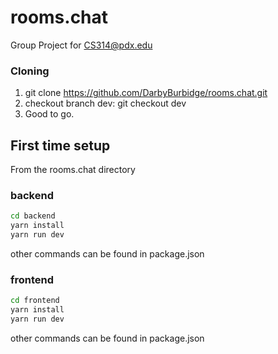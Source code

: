 # rooms.chat
Group Project for CS314@pdx.edu

### Cloning
1. git clone https://github.com/DarbyBurbidge/rooms.chat.git
2. checkout branch dev: git checkout dev
3. Good to go.

## First time setup
From the rooms.chat directory
### backend
```sh
cd backend
yarn install
yarn run dev
```
other commands can be found in package.json

### frontend
```sh
cd frontend
yarn install
yarn run dev
```
other commands can be found in package.json


